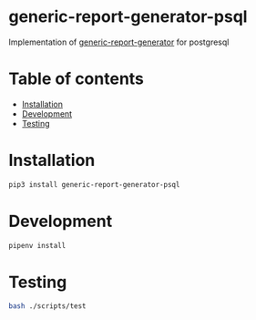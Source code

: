 generic-report-generator-psql 
===========================
Implementation of [generic-report-generator](https://github.com/davidNHK/generic-report-generator) for postgresql

Table of contents
=================
  * [Installation](#installation)
  * [Development](#development)
  * [Testing](#testing)

Installation
============

```bash
pip3 install generic-report-generator-psql
```

Development
===========

```bash
pipenv install
```

Testing
=======

```bash
bash ./scripts/test
```